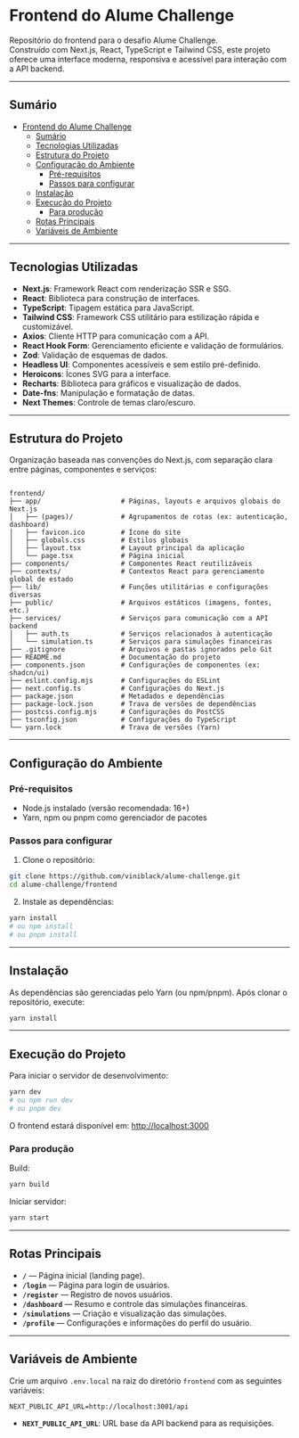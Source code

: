 # Frontend do Alume Challenge

Repositório do frontend para o desafio Alume Challenge.  
Construído com Next.js, React, TypeScript e Tailwind CSS, este projeto oferece uma interface moderna, responsiva e acessível para interação com a API backend.

---

## Sumário

- [Frontend do Alume Challenge](#frontend-do-alume-challenge)
  - [Sumário](#sumário)
  - [Tecnologias Utilizadas](#tecnologias-utilizadas)
  - [Estrutura do Projeto](#estrutura-do-projeto)
  - [Configuração do Ambiente](#configuração-do-ambiente)
    - [Pré-requisitos](#pré-requisitos)
    - [Passos para configurar](#passos-para-configurar)
  - [Instalação](#instalação)
  - [Execução do Projeto](#execução-do-projeto)
    - [Para produção](#para-produção)
  - [Rotas Principais](#rotas-principais)
  - [Variáveis de Ambiente](#variáveis-de-ambiente)

---

## Tecnologias Utilizadas

- **Next.js**: Framework React com renderização SSR e SSG.  
- **React**: Biblioteca para construção de interfaces.  
- **TypeScript**: Tipagem estática para JavaScript.  
- **Tailwind CSS**: Framework CSS utilitário para estilização rápida e customizável.  
- **Axios**: Cliente HTTP para comunicação com a API.  
- **React Hook Form**: Gerenciamento eficiente e validação de formulários.  
- **Zod**: Validação de esquemas de dados.  
- **Headless UI**: Componentes acessíveis e sem estilo pré-definido.  
- **Heroicons**: Ícones SVG para a interface.  
- **Recharts**: Biblioteca para gráficos e visualização de dados.  
- **Date-fns**: Manipulação e formatação de datas.  
- **Next Themes**: Controle de temas claro/escuro.

---

## Estrutura do Projeto

Organização baseada nas convenções do Next.js, com separação clara entre páginas, componentes e serviços:

```

frontend/
├── app/                    # Páginas, layouts e arquivos globais do Next.js
│   ├── (pages)/            # Agrupamentos de rotas (ex: autenticação, dashboard)
│   ├── favicon.ico         # Ícone do site
│   ├── globals.css         # Estilos globais
│   ├── layout.tsx          # Layout principal da aplicação
│   └── page.tsx            # Página inicial
├── components/             # Componentes React reutilizáveis
├── contexts/               # Contextos React para gerenciamento global de estado
├── lib/                    # Funções utilitárias e configurações diversas
├── public/                 # Arquivos estáticos (imagens, fontes, etc.)
├── services/               # Serviços para comunicação com a API backend
│   ├── auth.ts             # Serviços relacionados à autenticação
│   └── simulation.ts       # Serviços para simulações financeiras
├── .gitignore              # Arquivos e pastas ignorados pelo Git
├── README.md               # Documentação do projeto
├── components.json         # Configurações de componentes (ex: shadcn/ui)
├── eslint.config.mjs       # Configurações do ESLint
├── next.config.ts          # Configurações do Next.js
├── package.json            # Metadados e dependências
├── package-lock.json       # Trava de versões de dependências
├── postcss.config.mjs      # Configurações do PostCSS
├── tsconfig.json           # Configurações do TypeScript
└── yarn.lock               # Trava de versões (Yarn)

```

---

## Configuração do Ambiente

### Pré-requisitos

- Node.js instalado (versão recomendada: 16+)
- Yarn, npm ou pnpm como gerenciador de pacotes

### Passos para configurar

1. Clone o repositório:

```bash
git clone https://github.com/viniblack/alume-challenge.git
cd alume-challenge/frontend
```

2. Instale as dependências:

```bash
yarn install
# ou npm install
# ou pnpm install
```

---

## Instalação

As dependências são gerenciadas pelo Yarn (ou npm/pnpm). Após clonar o repositório, execute:

```bash
yarn install
```

---

## Execução do Projeto

Para iniciar o servidor de desenvolvimento:

```bash
yarn dev
# ou npm run dev
# ou pnpm dev
```

O frontend estará disponível em:
[http://localhost:3000](http://localhost:3000)

### Para produção

Build:

```bash
yarn build
```

Iniciar servidor:

```bash
yarn start
```

---

## Rotas Principais

* **`/`** — Página inicial (landing page).
* **`/login`** — Página para login de usuários.
* **`/register`** — Registro de novos usuários.
* **`/dashboard`** — Resumo e controle das simulações financeiras.
* **`/simulations`** — Criação e visualização das simulações.
* **`/profile`** — Configurações e informações do perfil do usuário.

---

## Variáveis de Ambiente

Crie um arquivo `.env.local` na raiz do diretório `frontend` com as seguintes variáveis:

```
NEXT_PUBLIC_API_URL=http://localhost:3001/api
```

* **`NEXT_PUBLIC_API_URL`**: URL base da API backend para as requisições.